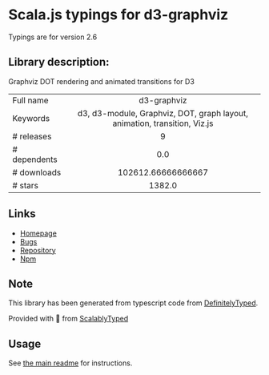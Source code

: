 
# Scala.js typings for d3-graphviz

Typings are for version 2.6

## Library description:
Graphviz DOT rendering and animated transitions for D3

|                    |                 |
| ------------------ | :-------------: |
| Full name          | d3-graphviz |
| Keywords           | d3, d3-module, Graphviz, DOT, graph layout, animation, transition, Viz.js |
| # releases         | 9 |
| # dependents       | 0.0 |
| # downloads        | 102612.66666666667 |
| # stars            | 1382.0 |

## Links
- [Homepage](https://github.com/magjac/d3-graphviz)
- [Bugs](https://github.com/magjac/d3-graphviz/issues)
- [Repository](https://github.com/magjac/d3-graphviz)
- [Npm](https://www.npmjs.com/package/d3-graphviz)
    


## Note
This library has been generated from typescript code from [DefinitelyTyped](https://definitelytyped.org).

Provided with :purple_heart: from [ScalablyTyped](https://github.com/oyvindberg/ScalablyTyped)

## Usage
See [the main readme](../../readme.md) for instructions.


